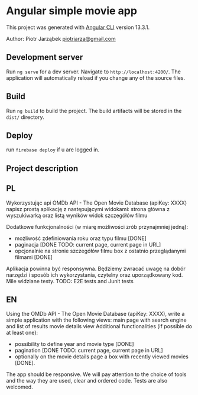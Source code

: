 # Angular simple movie app

This project was generated with [Angular CLI](https://github.com/angular/angular-cli) version 13.3.1.

Author: Piotr Jarząbek piotrjarza@gmail.com

## Development server

Run `ng serve` for a dev server. Navigate to `http://localhost:4200/`. The application will automatically reload if you change any of the source files.

## Build

Run `ng build` to build the project. The build artifacts will be stored in the `dist/` directory.

## Deploy

run `firebase deploy` if u are logged in.

## Project description
## PL
Wykorzystując api OMDb API - The Open Movie Database (apiKey: XXXX) napisz prostą aplikację z następującymi widokami:
strona główna z wyszukiwarką oraz listą wyników
widok szczegółów filmu

Dodatkowe funkcjonalności (w miarę możliwości zrób przynajmniej jedną):

 - możliwość zdefiniowania roku oraz typu filmu [DONE]
 - paginacja [DONE TODO: current page, current page in URL]
 - opcjonalnie na stronie szczegółów filmu box z ostatnio przeglądanymi filmami  [DONE]

Aplikacja powinna być responsywna. Będziemy zwracać uwagę na dobór narzędzi i sposób ich wykorzystania, czytelny oraz uporządkowany
kod. Mile widziane testy.
TODO: E2E tests and Junit tests

## EN
Using the OMDb API - The Open Movie Database (apiKey: XXXX), write a simple application with the following views:
main page with search engine and list of results
movie details view
Additional functionalities (if possible do at least one):

- possibility to define year and movie type [DONE]
- pagination [DONE TODO: current page, current page in URL]
- optionally on the movie details page a box with recently viewed movies [DONE].

The app should be responsive. We will pay attention to the choice of tools and the way they are used, clear and ordered
code. Tests are also welcomed.
